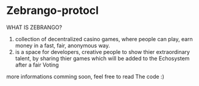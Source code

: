 # Zebrango-protocl


WHAT IS ZEBRANGO?

1. collection of decentralized casino games, where people can play, earn money in a fast, fair, anonymous way.
2. is a space for developers, creative people to show thier extraordinary talent,
by sharing thier games which will be added to the Echosystem after a fair Voting

more informations comming soon, feel free to read The code :)
